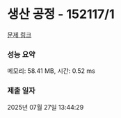 # 생산 공정 - 152117/1 

[문제 링크](https://level.goorm.io/exam/152117/%ED%98%84%EB%8C%80%EB%AA%A8%EB%B9%84%EC%8A%A4-%EC%98%88%EC%84%A0-%EC%83%9D%EC%82%B0-%EA%B3%B5%EC%A0%95/quiz/1) 

### 성능 요약

메모리: 58.41 MB, 시간: 0.52 ms

### 제출 일자

2025년 07월 27일 13:44:29

